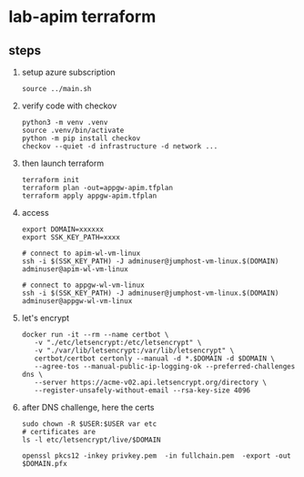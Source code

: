 # lab-apim terraform

## steps

1. setup azure subscription
   
   ```shell
   source ../main.sh
   ```
   
3. verify code with checkov
   
   ```shell
   python3 -m venv .venv
   source .venv/bin/activate
   python -m pip install checkov
   checkov --quiet -d infrastructure -d network ... 
   ```

2. then launch terraform 
   
    ```shell
    terraform init
    terraform plan -out=appgw-apim.tfplan
    terraform apply appgw-apim.tfplan
    ```

3. access
   
   ```shell
   export DOMAIN=xxxxxx
   export SSK_KEY_PATH=xxxx

   # connect to apim-wl-vm-linux
   ssh -i $(SSK_KEY_PATH) -J adminuser@jumphost-vm-linux.$(DOMAIN) adminuser@apim-wl-vm-linux

   # connect to appgw-wl-vm-linux
   ssh -i $(SSK_KEY_PATH) -J adminuser@jumphost-vm-linux.$(DOMAIN) adminuser@appgw-wl-vm-linux
   ```

4. let's encrypt
   
   ```shell
   docker run -it --rm --name certbot \
      -v "./etc/letsencrypt:/etc/letsencrypt" \
      -v "./var/lib/letsencrypt:/var/lib/letsencrypt" \
      certbot/certbot certonly --manual -d *.$DOMAIN -d $DOMAIN \
      --agree-tos --manual-public-ip-logging-ok --preferred-challenges dns \
      --server https://acme-v02.api.letsencrypt.org/directory \
      --register-unsafely-without-email --rsa-key-size 4096
   ```

5. after DNS challenge, here the certs
   
   ```shell
   sudo chown -R $USER:$USER var etc
   # certificates are
   ls -l etc/letsencrypt/live/$DOMAIN

   openssl pkcs12 -inkey privkey.pem  -in fullchain.pem  -export -out $DOMAIN.pfx
   ```


